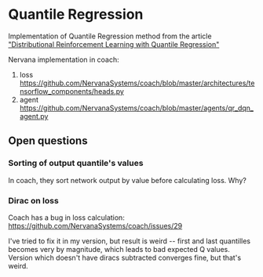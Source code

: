 # Quantile Regression

Implementation of Quantile Regression method from the article 
["Distributional Reinforcement Learning with Quantile Regression"](https://arxiv.org/abs/1710.10044)  

Nervana implementation in coach:
1. loss https://github.com/NervanaSystems/coach/blob/master/architectures/tensorflow_components/heads.py
2. agent https://github.com/NervanaSystems/coach/blob/master/agents/qr_dqn_agent.py

## Open questions

### Sorting of output quantile's values

In coach, they sort network output by value before calculating loss. Why?

### Dirac on loss

Coach has a bug in loss calculation: https://github.com/NervanaSystems/coach/issues/29

I've tried to fix it in my version, but result is weird -- first and last quantilles becomes 
very by magnitude, which leads to bad expected Q values. Version which doesn't have diracs subtracted
converges fine, but that's weird. 
